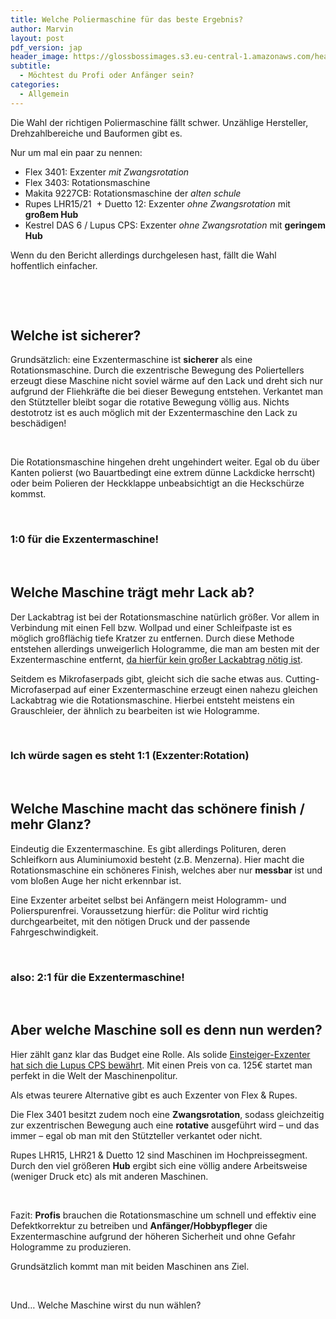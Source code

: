 ```yaml
---
title: Welche Poliermaschine für das beste Ergebnis?
author: Marvin
layout: post
pdf_version: jap
header_image: https://glossbossimages.s3.eu-central-1.amazonaws.com/headerimg/bestemaschine.jpg
subtitle:
  - Möchtest du Profi oder Anfänger sein?
categories:
  - Allgemein
---
```

Die Wahl der richtigen Poliermaschine fällt schwer. Unzählige Hersteller, Drehzahlbereiche und Bauformen gibt es.

Nur um mal ein paar zu nennen:

*   Flex 3401: Exzenter *mit Zwangsrotation*
*   Flex 3403: Rotationsmaschine
*   Makita 9227CB: Rotationsmaschine der *alten schule*
*   Rupes LHR15/21  + Duetto 12: Exzenter *ohne Zwangsrotation* mit **großem Hub**
*   Kestrel DAS 6 / Lupus CPS: Exzenter *ohne Zwangsrotation* mit **geringem Hub**

Wenn du den Bericht allerdings durchgelesen hast, fällt die Wahl hoffentlich einfacher.

&nbsp;

&nbsp;

## Welche ist sicherer?

Grundsätzlich: eine Exzentermaschine ist **sicherer** als eine Rotationsmaschine. Durch die exzentrische Bewegung des Poliertellers erzeugt diese Maschine nicht soviel wärme auf den Lack und dreht sich nur aufgrund der Fliehkräfte die bei dieser Bewegung entstehen. Verkantet man den Stützteller bleibt sogar die rotative Bewegung völlig aus. Nichts destotrotz ist es auch möglich mit der Exzentermaschine den Lack zu beschädigen!

&nbsp;

Die Rotationsmaschine hingehen dreht ungehindert weiter. Egal ob du über Kanten polierst (wo Bauartbedingt eine extrem dünne Lackdicke herrscht) oder beim Polieren der Heckklappe unbeabsichtigt an die Heckschürze kommst.

&nbsp;

### 1:0 für die Exzentermaschine!

&nbsp;

## Welche Maschine trägt mehr Lack ab?

Der Lackabtrag ist bei der Rotationsmaschine natürlich größer. Vor allem in Verbindung mit einen Fell bzw. Wollpad und einer Schleifpaste ist es möglich großflächig tiefe Kratzer zu entfernen. Durch diese Methode entstehen allerdings unweigerlich Hologramme, die man am besten mit der Exzentermaschine entfernt, <a title="Es gibt 3 Arten von Kratzern" href="http://glossboss.de/allgemein/es-gibt-3-arten-von-kratzern-im-lack/" target="_blank">da hierfür kein großer Lackabtrag nötig ist</a>.

Seitdem es Mikrofaserpads gibt, gleicht sich die sache etwas aus. Cutting-Microfaserpad auf einer Exzentermaschine erzeugt einen nahezu gleichen Lackabtrag wie die Rotationsmaschine. Hierbei entsteht meistens ein Grauschleier, der ähnlich zu bearbeiten ist wie Hologramme.

&nbsp;

### Ich würde sagen es steht 1:1 (Exzenter:Rotation)

&nbsp;

## Welche Maschine macht das schönere finish / mehr Glanz?

Eindeutig die Exzentermaschine. Es gibt allerdings Polituren, deren Schleifkorn aus Aluminiumoxid besteht (z.B. Menzerna). Hier macht die Rotationsmaschine ein schöneres Finish, welches aber nur **messbar** ist und vom bloßen Auge her nicht erkennbar ist.

Eine Exzenter arbeitet selbst bei Anfängern meist Hologramm- und Polierspurenfrei. Voraussetzung hierfür: die Politur wird richtig durchgearbeitet, mit den nötigen Druck und der passende Fahrgeschwindigkeit.

&nbsp;

### also: 2:1 für die Exzentermaschine!

&nbsp;

## Aber welche Maschine soll es denn nun werden?

Hier zählt ganz klar das Budget eine Rolle. Als solide <a title="Günstige Poliermaschine für Anfänger" href="http://www.lupus-autopflege.de/Lupus-Autopflege-Exzenter-Poliermaschine-6100-Pro-CPS" target="_blank">Einsteiger-Exzenter hat sich die Lupus CPS bewährt</a>. Mit einen Preis von ca. 125€ startet man perfekt in die Welt der Maschinenpolitur.

Als etwas teurere Alternative gibt es auch Exzenter von Flex & Rupes.

Die Flex 3401 besitzt zudem noch eine **Zwangsrotation**, sodass gleichzeitig zur exzentrischen Bewegung auch eine **rotative** ausgeführt wird &#8211; und das immer &#8211; egal ob man mit den Stützteller verkantet oder nicht.

Rupes LHR15, LHR21 & Duetto 12 sind Maschinen im Hochpreissegment. Durch den viel größeren **Hub** ergibt sich eine völlig andere Arbeitsweise (weniger Druck etc) als mit anderen Maschinen.

&nbsp;

Fazit: **Profis** brauchen die Rotationsmaschine um schnell und effektiv eine Defektkorrektur zu betreiben und **Anfänger/Hobbypfleger** die Exzentermaschine aufgrund der höheren Sicherheit und ohne Gefahr Hologramme zu produzieren.

Grundsätzlich kommt man mit beiden Maschinen ans Ziel.

&nbsp;

Und&#8230; Welche Maschine wirst du nun wählen?
